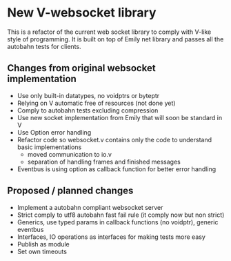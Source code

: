 # New V-websocket library

This is a refactor of the current web socket library to comply with V-like style of programming. It is built on top of Emily net library and passes all the autobahn tests for clients. 

## Changes from original websocket implementation

- Use only built-in datatypes, no voidptrs or byteptr
- Relying on V automatic free of resources (not done yet)
- Comply to autobahn tests excluding compression
- Use new socket implementation from Emily that will soon be standard in V
- Use Option error handling 
- Refactor code so websocket.v contains only the code to understand basic implementations
    - moved communication to io.v
    - separation of handling frames and finished messages
- Eventbus is using option as callback function for better error handling

## Proposed / planned changes

- Implement a autobahn compliant websocket server
- Strict comply to utf8 autobahn fast fail rule (it comply now but non strict)
- Generics, use typed params in callback functions (no voidptr), generic eventbus
- Interfaces, IO operations as interfaces for making tests more easy
- Publish as module
- Set own timeouts
